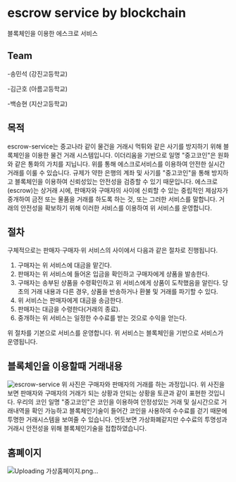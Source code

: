 # escrow service by blockchain
블록체인을 이용한 에스크로 서비스

## Team
-송민석 (강진고등학교)

-김근호 (아름고등학교)

-백승현 (지산고등학교)

## 목적
escrow-service는 중고나라 같이 물건을 거래시 먹튀와 같은 사기를 방지하기 위해 블록체인을 이용한 물건 거래 시스템입니다.
이더리움을 기반으로 일명 "중고코인"은 원화와 같은 통화의 가치를 지닙니다. 위를 통해 에스크로서비스를 이용하여 안전한 실시간 거래를 이룰 수 있습니다. 규제가 약한 은행의 계좌 및 사기를 "중고코인"을 통해 방지하고 블록체인을 이용하여 신뢰성있는 안전성을 검증할 수 있기 때문입니다.
에스크로(escrow)는 상거래 시에, 판매자와 구매자의 사이에 신뢰할 수 있는 중립적인 제삼자가 중개하여 금전 또는 물품을 거래를 하도록 하는 것, 또는 그러한 서비스를 말합니다. 거래의 안전성을 확보하기 위해 이러한 서비스를 이용하여 위 서비스를 운영합니다.

## 절차

구체적으로는 판매자·구매자·위 서비스의 사이에서 다음과 같은 절차로 진행됩니다.

1. 구매자는 위 서비스에 대금을 맡긴다.
2. 판매자는 위 서비스에 들어온 입금을 확인하고 구매자에게 상품을 발송한다.
3. 구매자는 송부된 상품을 수령확인하고 위 서비스에게 상품이 도착했음을 알린다. 당초의 거래 내용과 다른 경우, 상품을 반송하거나 환불 및 거래를 파기할 수 있다.
4. 위 서비스는 판매자에게 대금을 송금한다.
5. 판매자는 대금을 수령한다(거래의 종료).
6. 중개하는 위 서비스는 일정한 수수료를 받는 것으로 수익을 얻는다.

위 절차를 기본으로 서비스를 운영합니다. 위 서비스는 블록체인을 기반으로 서비스가 운영됩니다.

## 블록체인을 이용할때 거래내용
![escrow-service](https://user-images.githubusercontent.com/42334011/51070952-411b0380-168d-11e9-8c4b-c1c8038980f6.png)
위 사진은 구매자와 판매자의 거래를 하는 과정입니다. 위 사진을 보면 판매자와 구매자의 거래가 되는 상황과 안되는 상황을 토큰과 같이 표현한 것입니다.
우리의 코인 일명 "중고코인"은 코인을 이용하여 안정성있는 거래 및 실시간으로 거래내역을 확인 가능하고 블록체인기술이 들어간 코인을 사용하여 수수료를
걷기 때문에 투명한 거래시스템을 보여줄 수 있습니다. 언듯보면 가상화폐같지만 수수료의 투명성과 거래시 안전성을 위해 블록체인기술을 접합하였습니다.

## 홈폐이지
![Uploading 가상홈페이지.png…]()
